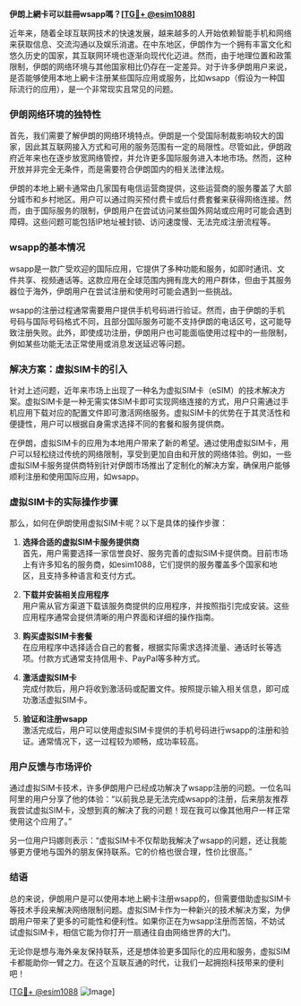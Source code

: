 **伊朗上網卡可以註冊wsapp嗎？[[TG💪+ @esim1088](https://t.me/s/esim1088)]**

近年来，随着全球互联网技术的快速发展，越来越多的人开始依赖智能手机和网络来获取信息、交流沟通以及娱乐消遣。在中东地区，伊朗作为一个拥有丰富文化和悠久历史的国家，其互联网环境也逐渐向现代化迈进。然而，由于地理位置和政策限制，伊朗的网络环境与其他国家相比仍存在一定差异。对于许多伊朗用户来说，是否能够使用本地上網卡注册某些国际应用或服务，比如wsapp（假设为一种国际流行的应用），是一个非常现实且常见的问题。

### 伊朗网络环境的独特性

首先，我们需要了解伊朗的网络环境特点。伊朗是一个受国际制裁影响较大的国家，因此其互联网接入方式和可用的服务范围有一定的局限性。尽管如此，伊朗政府近年来也在逐步放宽网络管控，并允许更多国际服务进入本地市场。然而，这种开放并非完全无条件，而是需要符合伊朗国内的相关法律法规。

伊朗的本地上網卡通常由几家国有电信运营商提供，这些运营商的服务覆盖了大部分城市和乡村地区。用户可以通过购买预付费卡或后付费套餐来获得网络连接。然而，由于国际服务的限制，伊朗用户在尝试访问某些国外网站或应用时可能会遇到障碍。这些问题可能包括IP地址被封锁、访问速度慢、无法完成注册流程等。

### wsapp的基本情况

wsapp是一款广受欢迎的国际应用，它提供了多种功能和服务，如即时通讯、文件共享、视频通话等。这款应用在全球范围内拥有庞大的用户群体，但由于其服务器位于海外，伊朗用户在尝试注册和使用时可能会遇到一些挑战。

wsapp的注册过程通常需要用户提供手机号码进行验证。然而，由于伊朗的手机号码与国际号码格式不同，且部分国际服务可能不支持伊朗的电话区号，这可能导致注册失败。此外，即使成功注册，伊朗用户也可能面临使用过程中的一些限制，例如某些功能无法正常使用或消息发送延迟等问题。

### 解决方案：虚拟SIM卡的引入

针对上述问题，近年来市场上出现了一种名为虚拟SIM卡（eSIM）的技术解决方案。虚拟SIM卡是一种无需实体SIM卡即可实现网络连接的方式，用户只需通过手机应用下载对应的配置文件即可激活网络服务。虚拟SIM卡的优势在于其灵活性和便捷性，用户可以根据自身需求选择不同的套餐和服务提供商。

在伊朗，虚拟SIM卡的应用为本地用户带来了新的希望。通过使用虚拟SIM卡，用户可以轻松绕过传统的网络限制，享受到更加自由和开放的网络体验。例如，一些虚拟SIM卡服务提供商特别针对伊朗市场推出了定制化的解决方案，确保用户能够顺利注册和使用国际应用，如wsapp。

### 虚拟SIM卡的实际操作步骤

那么，如何在伊朗使用虚拟SIM卡呢？以下是具体的操作步骤：

1. **选择合适的虚拟SIM卡服务提供商**  
   首先，用户需要选择一家信誉良好、服务完善的虚拟SIM卡提供商。目前市场上有许多知名的服务商，如esim1088，它们提供的服务覆盖多个国家和地区，且支持多种语言和支付方式。

2. **下载并安装相关应用程序**  
   用户需从官方渠道下载该服务商提供的应用程序，并按照指引完成安装。这些应用程序通常会提供清晰的用户界面和详细的操作指南。

3. **购买虚拟SIM卡套餐**  
   在应用程序中选择适合自己的套餐，根据实际需求选择流量、通话时长等选项。付款方式通常支持信用卡、PayPal等多种方式。

4. **激活虚拟SIM卡**  
   完成付款后，用户将收到激活码或配置文件。按照提示输入相关信息，即可成功激活虚拟SIM卡。

5. **验证和注册wsapp**  
   激活完成后，用户可以使用虚拟SIM卡提供的手机号码进行wsapp的注册和验证。通常情况下，这一过程较为顺畅，成功率较高。

### 用户反馈与市场评价

通过虚拟SIM卡技术，许多伊朗用户已经成功解决了wsapp注册的问题。一位名叫阿里的用户分享了他的体验：“以前我总是无法完成wsapp的注册，后来朋友推荐我尝试虚拟SIM卡，没想到真的解决了我的问题！现在我可以像其他用户一样正常使用这个应用了。”

另一位用户玛娜则表示：“虚拟SIM卡不仅帮助我解决了wsapp的问题，还让我能够更方便地与国外的朋友保持联系。它的价格也很合理，性价比很高。”

### 结语

总的来说，伊朗用户是可以使用本地上網卡注册wsapp的，但需要借助虚拟SIM卡等技术手段来解决网络限制问题。虚拟SIM卡作为一种新兴的技术解决方案，为伊朗用户带来了更多的可能性和便利性。如果你正在为wsapp注册而苦恼，不妨试试虚拟SIM卡，相信它能为你打开一扇通往自由网络世界的大门。

无论你是想与海外亲友保持联系，还是想体验更多国际化的应用和服务，虚拟SIM卡都能助你一臂之力。在这个互联互通的时代，让我们一起拥抱科技带来的便利吧！

[[TG💪+ @esim1088](https://t.me/s/esim1088) ![Image](https://i.postimg.cc/4NQfJmqS/Snipaste-2025-05-13-00-14-12.png)]
